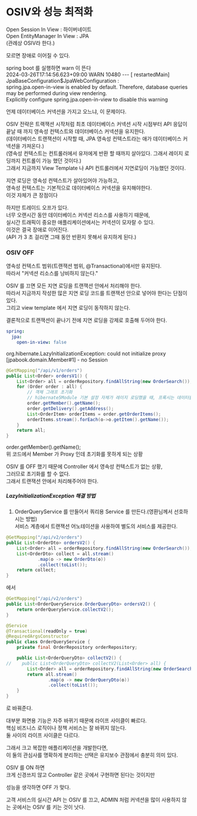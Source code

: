 # OSIV와 성능 최적화

Open Session In View : 하이버네이트<br>
Open EntityManager In View : JPA<br>
(관례상 OSIV라 한다.)

모르면 장애로 이어질 수 있다.

spring boot 를 실행하면 warn 이 뜬다<br>
2024-03-26T17:14:56.623+09:00  WARN 10480 --- [  restartedMain] JpaBaseConfiguration$JpaWebConfiguration : <br>
spring.jpa.open-in-view is enabled by default. Therefore, database queries may be performed during view rendering. <br>
Explicitly configure spring.jpa.open-in-view to disable this warning

언제 데이터베이스 커넥션을 가지고 오느냐, 이 문제이다.

OSIV 전략은 트랙잭션 시작처럼 최초 데이터베이스 커넥션 시작 시점부터 API 응답이 끝날 때 까지 영속성 컨텍스트와 데이터베이스 커넥션을 유지한다.<br>
(데이터베이스 트랜잭션이 시작할 때, JPA 영속성 컨텍스트라는 애가 데이터베이스 커넥션을 가져온다.)<br>
(영속성 컨텍스트는 컨트롤러에서 유저에게 반환 할 때까지 살아있다. 그래서 레이지 로딩까지 컨트롤이 가능 했던 것이다.)<br>
그래서 지금까지 View Template 나 API 컨트롤러에서 지연로딩이 가능했던 것이다.

지연 로딩은 영속성 컨텍스트가 살아있어야 가능하고,<br>
영속성 컨텍스트는 기본적으로 데이터베이스 커넥션을 유지해야한다.<br>
이것 자체가 큰 장점이다

하지만 트레이드 오프가 있다.<br>
너무 오랜시간 동안 데이터베이스 커넥션 리소스를 사용하기 때문에,<br>
실시간 트래픽이 중요한 애플리케이션에서는 커넥션이 모자랄 수 있다.<br>
이것은 결국 장애로 이어진다.<br>
(API 가 3 초 걸리면 그때 동안 반환지 못해서 유지하게 된다.)

### OSIV OFF
영속성 컨텍스트 범위(트랜잭션 범위, @Transactional)에서만 유지된다.<br>
따라서 "커넥션 리소스를 낭비하지 않는다."

OSIV 를 끄면 모든 지연 로딩을 트랜잭션 안에서 처리해야 한다.<br>
따라서 지금까지 작성한 많은 지연 로딩 코드를 트랜잭션 안으로 넣어야 한다는 단점이 있다.<br>
그리고 view template 에서 지연 로딩이 동작하지 않는다.

결론적으로 트랜잭션이 끝나기 전에 지연 로딩을 강제로 호출해 두어야 한다.

```yaml
spring:
  jpa:
    open-in-view: false
```

org.hibernate.LazyInitializationException: could not initialize proxy [jpabook.domain.Member#1] - no Session
```java
@GetMapping("/api/v1/orders")
public List<Order> ordersV1() {
    List<Order> all = orderRepository.findAllString(new OrderSearch());
    for (Order order : all) {
        // 객체 그래프 초기화
        // hibernate5Module 기본 설정 자체가 레이지 로딩했을 때, 프록시는 데이터를 안뿌리는데 초기화를하면 뿌리게 된다.
        order.getMember().getName();
        order.getDelivery().getAddress();
        List<OrderItem> orderItems = order.getOrderItems();
        orderItems.stream().forEach(o->o.getItem().getName());
    }
    return all;
}
```
order.getMember().getName();<br>
위 코드에서 Member 가 Proxy 인데 초기화를 못하게 되는 상황

OSIV 를 OFF 했기 때문에 Controller 에서 영속성 컨텍스트가 없는 상황,<br>
그러므로 초기화를 할 수 없다.<br>
그래서 트랜잭션 안에서 처리해주어야 한다.

##### LazyInitializationException 해결 방법

1. OrderQueryService 를 만들어서 쿼리용 Service 를 만든다.(영환님께서 선호하시는 방법)<br>
서비스 계층에서 트랜잭션 어노테이션을 사용하여 별도의 서비스를 제공한다.

```java
@GetMapping("/api/v2/orders")
public List<OrderDto> ordersV2() {
    List<Order> all = orderRepository.findAllString(new OrderSearch());
    List<OrderDto> collect = all.stream()
            .map(o -> new OrderDto(o))
            .collect(toList());
    return collect;
}
```
에서

```java
@GetMapping("/api/v2/orders")
public List<OrderQueryService.OrderQueryDto> ordersV2() {
    return orderQueryService.collectV2();
}

@Service
@Transactional(readOnly = true)
@RequiredArgsConstructor
public class OrderQueryService {
    private final OrderRepository orderRepository;

    public List<OrderQueryDto> collectV2() {
//    public List<OrderQueryDto> collectV2(List<Order> all) {
        List<Order> all = orderRepository.findAllString(new OrderSearch());
        return all.stream()
                .map(o -> new OrderQueryDto(o))
                .collect(toList());
    }
}
```
로 바꿔준다.

대부분 화면용 기능은 자주 바뀌기 때문에 라이프 사이클이 빠르다.<br>
핵심 비즈니스 로직이나 정책 서비스는 잘 바뀌지 않는다.<br>
둘 사이의 라이프 사이클은 다르다.

그래서 크고 복잡한 애플리케이션을 개발한다면,<br>
이 둘의 관심사를 명확하게 분리하는 선택은 유지보수 관점에서 충분히 의미 있다.



OSIV 를 ON 하면<br>
크게 신경쓰지 않고 Controller 같은 곳에서 구현하면 된다는 것이지만

성능을 생각하면 OFF 가 맞다.

고객 서비스의 실시간 API 는 OSIV 를 끄고,
ADMIN 처럼 커넥션을 많이 사용하지 않는 곳에서는 OSIV 를 키는 것이 낫다.

